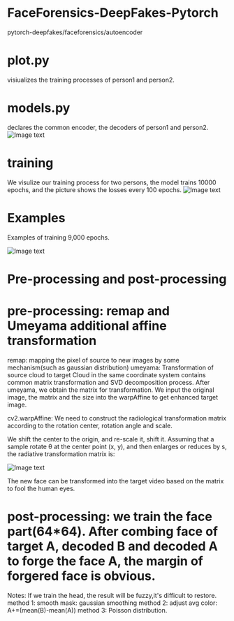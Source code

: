 # FaceForensics-DeepFakes-Pytorch
pytorch-deepfakes/faceforensics/autoencoder
# plot.py
visiualizes the training processes of person1 and person2.

# models.py
declares the common encoder, the decoders of person1 and person2.
![Image text](https://github.com/futureisatyourhand/FaceForensics-DeepFakes-Pytorch/blob/master/deepfake.gif)
# training
We visulize our training process for two persons, the model trains 10000 epochs, and the picture shows the losses every 100 epochs.
![Image text](https://github.com/futureisatyourhand/FaceForensics-DeepFakes-Pytorch/blob/master/train.png)
# Examples
Examples of training 9,000 epochs.

![Image text](https://github.com/futureisatyourhand/FaceForensics-DeepFakes-Pytorch/blob/master/9000.jpg)

# Pre-processing and post-processing
# pre-processing: remap and Umeyama additional affine transformation
remap: mapping the pixel of source to new images by some mechanism(such as gaussian distribution)
umeyama: Transformation of source cloud to target Cloud in the same coordinate system contains common matrix transformation and SVD decomposition process. After umeyama, we obtain the matrix for transformation. We input the original image, the matrix and the size into the warpAffine to get enhanced target image.

cv2.warpAffine: We need to construct the radiological transformation matrix according to the rotation center, rotation angle and scale.

We shift the center to the origin, and re-scale it, shift it.
Assuming that a sample rotate θ at the center point (x, y), and then enlarges or reduces by s, the radiative transformation matrix is:

![Image text](https://github.com/futureisatyourhand/FaceForensics-DeepFakes-Pytorch/blob/master/matrix.png)

The new face can be transformed into the target video based on the matrix to fool the human eyes.

# post-processing: we train the face part(64*64). After combing face of target A, decoded B and decoded A to forge the face A, the margin of forgered face is obvious.
Notes: If we train the head, the result will be fuzzy,it's difficult to restore.
method 1: smooth mask: gaussian smoothing
method 2: adjust avg color: A+=(mean(B)-mean(A))
method 3: Poisson distribution.


